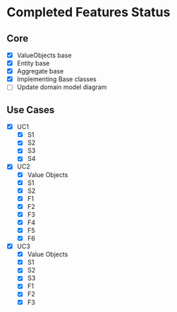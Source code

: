 ﻿# Completed Features Status

## Core

* [X] ValueObjects base
* [X] Entity base
* [X] Aggregate base
* [X] Implementing Base classes
* [ ] Update domain model diagram

## Use Cases

* [X] UC1
    * [X] S1
    * [X] S2
    * [X] S3
    * [X] S4
* [X] UC2
    * [X] Value Objects
    * [X] S1
    * [X] S2
    * [X] F1
    * [X] F2
    * [X] F3
    * [X] F4
    * [X] F5
    * [X] F6
* [X] UC3
    * [X] Value Objects
    * [X] S1
    * [X] S2
    * [X] S3
    * [X] F1
    * [X] F2
    * [X] F3
